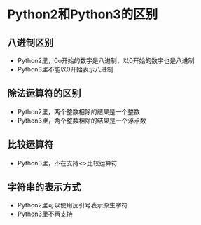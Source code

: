 # Python2和Python3的区别

## 八进制区别

+ Python2里，0o开始的数字是八进制，以0开始的数字也是八进制
+ Python3里不能以0开始表示八进制

## 除法运算符的区别

+ Python2里，两个整数相除的结果是一个整数
+ Python3里，两个整数相除的结果是一个浮点数

## 比较运算符

+ Python3里，不在支持<>比较运算符

## 字符串的表示方式

+ Python2里可以使用反引号表示原生字符
+ Python3里不再支持



